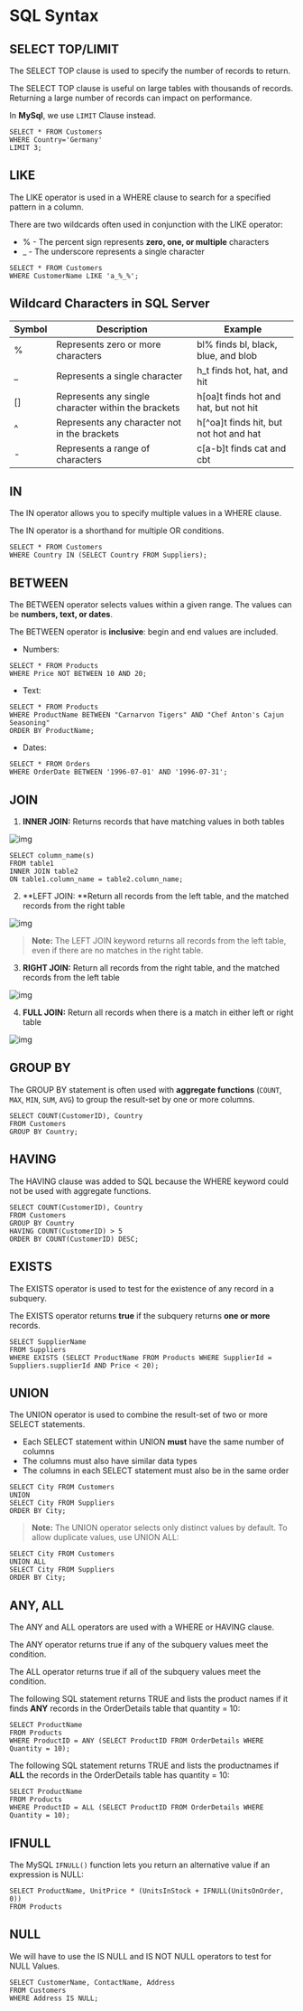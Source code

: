 # SQL Syntax

## SELECT TOP/LIMIT

The SELECT TOP clause is used to specify the number of records to return.

The SELECT TOP clause is useful on large tables with thousands of records. Returning a large number of records can impact on performance.

In **MySql**, we use ```LIMIT``` Clause instead.

```mysql
SELECT * FROM Customers
WHERE Country='Germany'
LIMIT 3;
```

## LIKE

The LIKE operator is used in a WHERE clause to search for a specified pattern in a column.

There are two wildcards often used in conjunction with the LIKE operator:

- % - The percent sign represents **zero, one, or multiple** characters
- _ - The underscore represents a single character

```mysql
SELECT * FROM Customers
WHERE CustomerName LIKE 'a_%_%';
```

## Wildcard Characters in SQL Server

| **Symbol** | Description                                         | **Example**                              |
| ---------- | --------------------------------------------------- | ---------------------------------------- |
| %          | Represents zero or more characters                  | bl% finds bl, black, blue, and blob      |
| _          | Represents a single character                       | h_t finds hot, hat, and hit              |
| []         | Represents any single character within the brackets | h[oa]t finds hot and hat, but not hit    |
| ^          | Represents any character not in the brackets        | h\[^oa\]t finds hit, but not hot and hat |
| -          | Represents a range of characters                    | c[a-b]t finds cat and cbt                |

## IN

The IN operator allows you to specify multiple values in a WHERE clause.

The IN operator is a shorthand for multiple OR conditions.

```mysql
SELECT * FROM Customers
WHERE Country IN (SELECT Country FROM Suppliers);
```

## BETWEEN

The BETWEEN operator selects values within a given range. The values can be **numbers, text, or dates**.

The BETWEEN operator is **inclusive**: begin and end values are included. 

* Numbers:

```mysql
SELECT * FROM Products
WHERE Price NOT BETWEEN 10 AND 20;
```

* Text:

```mysql
SELECT * FROM Products
WHERE ProductName BETWEEN "Carnarvon Tigers" AND "Chef Anton's Cajun Seasoning"
ORDER BY ProductName;
```

* Dates:

```mysql
SELECT * FROM Orders
WHERE OrderDate BETWEEN '1996-07-01' AND '1996-07-31';
```

## JOIN

1. **INNER JOIN:** Returns records that have matching values in both tables

![img](https://www.w3schools.com/sql/img_innerjoin.gif)

```mysql
SELECT column_name(s)
FROM table1
INNER JOIN table2
ON table1.column_name = table2.column_name;
```



2. **LEFT JOIN: **Return all records from the left table, and the matched records from the right table

![img](https://www.w3schools.com/sql/img_leftjoin.gif)

> **Note:** The LEFT JOIN keyword returns all records from the left table, even if there are no matches in the right table.

3. **RIGHT JOIN:** Return all records from the right table, and the matched records from the left table

![img](https://www.w3schools.com/sql/img_rightjoin.gif)

4. **FULL JOIN:** Return all records when there is a match in either left or right table

![img](https://www.w3schools.com/sql/img_fulljoin.gif)

## GROUP BY

The GROUP BY statement is often used with **aggregate functions** (```COUNT```, ```MAX```, ```MIN```, ```SUM```, ```AVG```) to group the result-set by one or more columns.

```mysql
SELECT COUNT(CustomerID), Country
FROM Customers
GROUP BY Country;
```

## HAVING

The HAVING clause was added to SQL because the WHERE keyword could not be used with aggregate functions.

```mysql
SELECT COUNT(CustomerID), Country
FROM Customers
GROUP BY Country
HAVING COUNT(CustomerID) > 5
ORDER BY COUNT(CustomerID) DESC;
```

## EXISTS

The EXISTS operator is used to test for the existence of any record in a subquery.

The EXISTS operator returns **true** if the subquery returns **one or more** records.

```mysql
SELECT SupplierName
FROM Suppliers
WHERE EXISTS (SELECT ProductName FROM Products WHERE SupplierId = Suppliers.supplierId AND Price < 20);
```

## UNION

The UNION operator is used to combine the result-set of two or more SELECT statements.

- Each SELECT statement within UNION **must** have the same number of columns
- The columns must also have similar data types
- The columns in each SELECT statement must also be in the same order

```mysql
SELECT City FROM Customers
UNION
SELECT City FROM Suppliers
ORDER BY City;
```

>  **Note:** The UNION operator selects only distinct values by default. To allow duplicate values, use UNION ALL:

```mysql
SELECT City FROM Customers
UNION ALL
SELECT City FROM Suppliers
ORDER BY City;
```

## ANY, ALL

The ANY and ALL operators are used with a WHERE or HAVING clause.

The ANY operator returns true if any of the subquery values meet the condition.

The ALL operator returns true if all of the subquery values meet the condition.

The following SQL statement returns TRUE and lists the product names if it finds **ANY** records in the OrderDetails table that quantity = 10:

```mysql
SELECT ProductName
FROM Products
WHERE ProductID = ANY (SELECT ProductID FROM OrderDetails WHERE Quantity = 10);
```

The following SQL statement returns TRUE and lists the productnames if **ALL** the records in the OrderDetails table has quantity = 10:

```mysql
SELECT ProductName
FROM Products
WHERE ProductID = ALL (SELECT ProductID FROM OrderDetails WHERE Quantity = 10);
```

## IFNULL

The MySQL ```IFNULL()``` function lets you return an alternative value if an expression is NULL:

```mysql
SELECT ProductName, UnitPrice * (UnitsInStock + IFNULL(UnitsOnOrder, 0))
FROM Products
```

## NULL

We will have to use the IS NULL and IS NOT NULL operators to test for NULL Values.

```mysql
SELECT CustomerName, ContactName, Address
FROM Customers
WHERE Address IS NULL;
```

